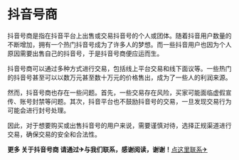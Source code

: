 # 抖音号商

抖音号商是指在抖音平台上出售或交易抖音号的个人或团体。随着抖音用户数量的不断增加，拥有一个热门抖音号成为了许多人的梦想。而一些抖音用户也因为个人原因需要出售自己的抖音号，于是抖音号商便应运而生。

抖音号商可以通过多种方式进行交易，包括线上平台交易和线下面议等。一些热门的抖音号甚至可以以数万元甚至数十万元的价格售出，成为了一些人的利润来源。

然而，抖音号商也存在一些问题。首先，一些交易存在风险，买家可能面临虚假宣传、账号封禁等问题。其次，抖音平台也不鼓励抖音号的交易，一旦发现交易行为可能会进行封号处理。

因此，对于想要购买或出售抖音号的用户来说，需要谨慎对待，选择正规渠道进行交易，确保交易的安全和合法性。

**更多 关于抖音号商 请通过✈与我们联系，感谢阅读，谢谢！**[点这里联系✈](https://t.me/lianmeng09)